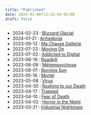 ```yaml
---
title: "Published"
date: 2024-01-06T13:19:59-05:00
draft: false
---
```


- 2024-02-23 : [Blizzard Glacial](./blizzardglacial/)
- 2024-01-21 : [Anhedonia](./anhedonia/)
- 2023-09-12 : [Ma Chasse Gallerie](./machassegallerie/) 
- 2023-07-23 : [Moving On](./movingon/)
- 2023-07-02 : [Addicted to Digital](./addictedtodigital/)
- 2023-06-18 : [Roadkill](./roadkill/)
- 2023-06-09 : [Métempsychose](./metempsychose/)
- 2023-06-01 : [Burning Sun](./burningsun/)
- 2023-05-18 : [Mortel](./mortel/)
- 2023-05-08 :  [Virus](./virus/)
- 2023-04-30 : [Rushing to our Death](./rushingtoourdeath/)
- 2023-04-17 : [Trapped](./trappep/)
- 2023-04-10 : [Fear of Death](./fearofdeath/)
- 2023-04-02 : [Horror in the Night](./horrorinthenight/)
- 2023-03-21 : [Industrial Nightmare](./industrialnightmare/)